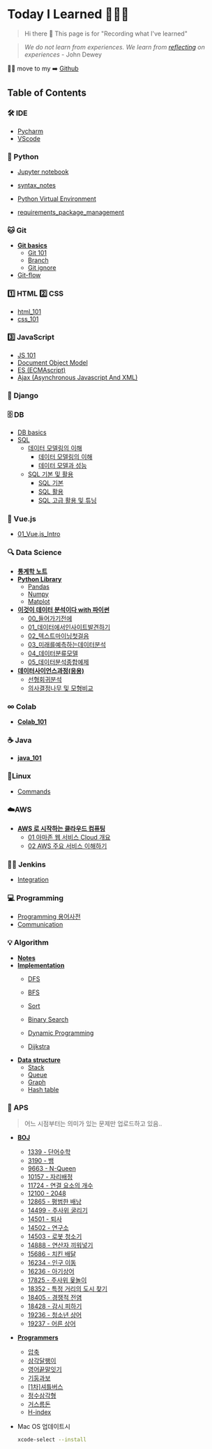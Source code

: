 # Today I Learned 🧑🏻‍💻

> Hi there 👋
> This page is for "Recording what I've learned" 

> *We do not learn from experiences. We learn from [reflecting](reflecting.md) on experiences* - John Dewey

🙋‍♂️ move to my ➡️ [Github](https://github.com/pyohamen)



## Table of Contents

### 🛠 IDE

* [Pycharm](/ide/pycharm.md)
* [VScode](ide/vscode.md)



### 🐍 Python

- [Jupyter notebook](python/jupyter.md)

* [syntax\_notes](python/00_personal_notes.md)

* [Python Virtual Environment](python/python_virtual_environment.md)
* [requirements_package_management](python/requirements.md)



### 🐱 Git

* [**Git basics**](./)
  * [Git 101](git/git_basics/git_101.md)
  * [Branch](git/git_basics/branch.md)
  * [Git ignore](git/git_basics/git_ignore.md)
* [Git-flow](git/git_flow.md)



### 1️⃣ HTML 2️⃣ CSS

- [html_101](html,css/html_101.md)
- [css_101](html,css/css_101.md)



### 3️⃣ JavaScript

* [JS 101](javascript/js_101.md)
* [Document Object Model](javascript/dom.md)
* [ES \(ECMAscript\)](javascript/es.md)
* [Ajax \(Asynchronous Javascript And XML\)](javascript/ajax.md)



### 🔫 Django



### 🗄 DB

* [DB basics](db/db_basics.md)
* [SQL]()
  * [데이터 모델링의 이해]()
    * [데이터 모델링의 이해](https://pyohamen.gitbook.io/til/db/sql/undefined/undefined-1)
    * [데이터 모델과 성능](https://pyohamen.gitbook.io/til/db/sql/undefined/undefined)
  * [SQL 기본 및 활용]()
    * [SQL 기본](https://pyohamen.gitbook.io/til/db/sql/sql/sql-2)
    * [SQL 활용](https://pyohamen.gitbook.io/til/db/sql/sql/sql)
    * [SQL 고급 활용 및 튜닝](https://pyohamen.gitbook.io/til/db/sql/sql/sql-1)



### 🎨 Vue.js

* [01\_Vue.js\_Intro](vue.js/01_vue.js_intro.md)



### 🔍 Data Science

- [**통계학 노트**](data_science/통계학노트.md)
- [**Python Library**]()
  - [Pandas](data_science/pandas.md)
  - [Numpy](data_science/numpy.md)
  - [Matplot](data_science/matplotlib.md)
- [**이것이 데이터 분석이다 with 파이썬**]()
  - [00_들어가기전에](data_science/00_들어가기전에.md)
  - [01_데이터에서인사이트발견하기](data_science/01_데이터에서인사이트발견하기.md)
  - [02_텍스트마이닝첫걸음](data_science/02_텍스트마이닝첫걸음.md)
  - [03_미래를예측하는데이터분석](data_science/03_미래를예측하는데이터분석.md)
  - [04_데이터분류모델](data_science/04_데이터분류모델.md)
  - [05_데이터분석종합예제](data_science/05_종합예제.md)
- [**데이터사이언스과정(응용)**]()
  - [선형회귀분석](data_science/선형회귀분석.md)
  - [의사결정나무 및 모형비교](data_science/의사결정나무및모형비교.md)



### ∞ Colab

- [**Colab_101**](colab/colab_101.md)



### ☕️ Java

- [**java_101**](java/java_101.md)



### 🐧Linux

* [Commands](linux/command.md)



### ☁️AWS

* [**AWS 로 시작하는 클라우드 컴퓨팅**](./)
  * [01 아마존 웹 서비스 Cloud 개요](AWS/beginning_cloud_computing_with_aws/01_cloud.md)
  * [02 AWS 주요 서비스 이해하기](AWS/beginning_cloud_computing_with_aws/02_aws.md)



### 🤵🏻 Jenkins

- [Integration](/jenkins/jenkins연동.pdf)



### 💻 Programming

* [Programming 용어사전](programming/cs_.md)
* [Communication](programming/communication.md)



### 💡 Algorithm

- [**Notes**](algorithm/aps/notes.md)
- [**Implementation**]()
  - [DFS](algorithm/implementation/dfs.md)

  - [BFS](algorithm/implementation/bfs.md)

  - [Sort](algorithm/implementation/sort.md)

  - [Binary Search](algorithm/implementation/binary_search.md)

  - [Dynamic Programming](algorithm/implementation/dynamic_programming.md)

  - [Dijkstra](algorithm/implementation/dijkstra.md)
- [**Data structure**]()
  - [Stack](algorithm/data_structure/stack.md)
  - [Queue](algorithm/data_structure/queue.md)
  - [Graph](algorithm/data_structure/graph.md)
  - [Hash table](algorithm/data_structure/hash_table.md)



### 📝 APS

> 어느 시점부터는 의미가 있는 문제만 업로드하고 있음..

- [**BOJ**](https://www.acmicpc.net/)
  - [1339 - 단어수학](algorithm/boj/1339.md)
  - [3190 - 뱀](algorithm/boj/3190.md)
  - [9663 - N-Queen](algorithm/boj/9663.md)
  - [10157 - 자리배정](algorithm/boj/10157.md)
  - [11724 - 연결 요소의 개수](algorithm/boj/11724.md)
  - [12100 - 2048](algorithm/boj/12100-2048.md)
  - [12865 - 평범한 배낭](algorithm/boj/12865.md)
  - [14499 - 주사위 굴리기](algorithm/boj/14499.md)
  - [14501 - 퇴사](algorithm/boj/14501.md)
  - [14502 - 연구소](algorithm/boj/14502.md)
  - [14503 - 로봇 청소기](algorithm/boj/14503.md)
  - [14888 - 연산자 끼워넣기](algorithm/boj/14888.md)
  - [15686 - 치킨 배달](algorithm/boj/15686.md)
  - [16234 - 인구 이동](algorithm/boj/16234.md)
  - [16236 - 아기상어](algorithm/boj/16236.md)
  - [17825 - 주사위 윷놀이](algorithm/boj/17825.md)
  - [18352 - 특정 거리의 도시 찾기](algorithm/boj/18352.md)
  - [18405 - 경쟁적 전염](algorithm/boj/18405.md)
  - [18428 - 감시 피하기](algorithm/boj/18428.md)
  - [19236 - 청소년 상어](algorithm/boj/19236.md)
  - [19237 - 어른 상어](algorithm/boj/19237.md)
- [**Programmers**](https://programmers.co.kr/learn/challenges)
  - [압축](algorithm/programmers/압축.md)
  - [삼각달팽이](algorithm/programmers/삼각달팽이.md)
  - [영어끝말잇기](algorithm/programmers/영어끝말잇기.md)
  - [기둥과보](algorithm/programmers/기둥과보.md)
  - [[1차]셔틀버스](algorithm/programmers/[1차]셔틀버스.md)
  - [정수삼각형](algorithm/programmers/정수삼각형.md)
  - [거스름돈](algorithm/programmers/거스름돈.md)
  - [H-index](algorithm/programmers/H-index.md)



- Mac OS 업데이트시

  ```sh
  xcode-select --install
  ```

  

